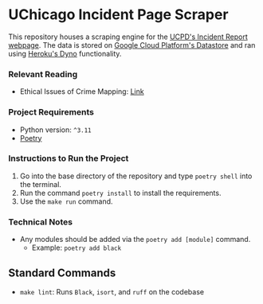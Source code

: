 # UChicago Incident Page Scraper
This repository houses a scraping engine for the [UCPD's Incident Report webpage](https://incidentreports.uchicago.edu/). The data is stored on [Google Cloud Platform's Datastore](https://cloud.google.com/datastore) and ran using [Heroku's Dyno](https://devcenter.heroku.com/articles/dyno-types) functionality.
### Relevant Reading
- Ethical Issues of Crime Mapping: [Link](https://storymaps.arcgis.com/stories/9b71d1fba77641a0ad35b07b23aae66b?utm_source=pocket_saves)

### Project Requirements
- Python version: `^3.11`
- [Poetry](https://python-poetry.org/)

### Instructions to Run the Project
1. Go into the base directory of the repository and type `poetry shell` into the terminal.
2. Run the command `poetry install` to install the requirements.
3. Use the `make run` command.

### Technical Notes
- Any modules should be added via the `poetry add [module]` command.
  - Example: `poetry add black`

## Standard Commands
- `make lint`: Runs `Black`, `isort`, and `ruff` on the codebase
